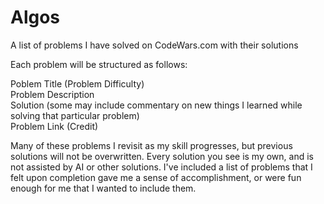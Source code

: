 # Algos
A list of problems I have solved on CodeWars.com with their solutions

Each problem will be structured as follows:

Poblem Title (Problem Difficulty)  
Problem Description  
Solution (some may include commentary on new things I learned while solving that particular problem)  
Problem Link (Credit)  

Many of these problems I revisit as my skill progresses, but previous solutions will not be overwritten. Every solution you see is my own, and is not assisted by AI or other solutions.
I've included a list of problems that I felt upon completion gave me a sense of accomplishment, or were fun enough for me that I wanted to include them.